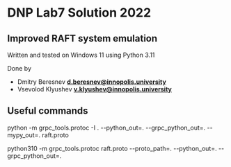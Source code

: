 # DNP Lab7 Solution 2022

## Improved RAFT system emulation

Written and tested on Windows 11 using Python 3.11

Done by

- Dmitry Beresnev **d.beresnev@innopolis.university**
- Vsevolod Klyushev **v.klyushev@innopolis.university**

## Useful commands

python -m grpc_tools.protoc -I . --python_out=. --grpc_python_out=. --mypy_out=. raft.proto

python310 -m grpc_tools.protoc raft.proto --proto_path=. --python_out=. --grpc_python_out=.
